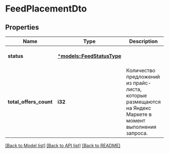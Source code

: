 # FeedPlacementDto

## Properties
Name | Type | Description | Notes
------------ | ------------- | ------------- | -------------
**status** | [***models::FeedStatusType**](FeedStatusType.md) |  | [optional] [default to None]
**total_offers_count** | **i32** | Количество предложений из прайс-листа, которые размещаются на Яндекс Маркете в момент выполнения запроса. | [optional] [default to None]

[[Back to Model list]](../README.md#documentation-for-models) [[Back to API list]](../README.md#documentation-for-api-endpoints) [[Back to README]](../README.md)


